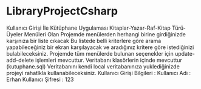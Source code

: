 # LibraryProjectCsharp
Kullanıcı Girişi İle Kütüphane Uygulaması
Kitaplar-Yazar-Raf-Kitap Türü-Üyeler Menüleri Olan
Projemde menülerden herhangi birine  girdiğinizde karşınıza bir  liste cıkacak
Bu listede belli kriterlere göre arama yapabileceğiniz bir ekran karşılayacak ve aradığınız kritere göre istediğinizi bulabileceksiniz.
Projemde tüm menülerde bulunan seçenekler için update-add-delete işlemleri mevcuttur.
Veritabanı klasörlerin içinde mevcuttur (kutuphane.sql)
Veritabanını kendi local veritabanınıza yuklediğinizde projeyi rahatlkla kullanabileceksiniz.
Kullanıcı Girişi Bilgileri : 
Kullanıcı Adı : Erhan 
Kullanıcı Şifresi : 123 
